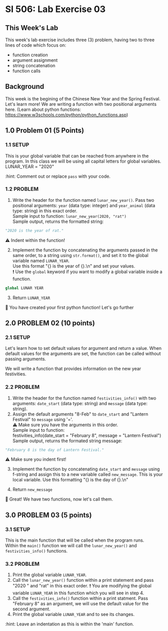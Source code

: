 # SI 506: Lab Exercise 03

## This Week's Lab

This week's lab exercise includes three (3) problem, having two to three lines of code which focus on:
* function creation
* argument assignment
* string concatenation
* function calls

## Background

This week is the begining of the Chinese New Year and the Spring Festival. Let's learn more! We are writing a function with two positional arguments here. (Learn about python functions: https://www.w3schools.com/python/python_functions.asp)

## 1.0 Problem 01 (5 Points)

### 1.1 SETUP

This is your global variable that can be reached from anywhere in the program. In this class we will be using all capital letters for global variables.
LUNAR_YEAR = "2020"

:hint: Comment out or replace `pass` with your code.

### 1.2 PROBLEM

1. Write the header for the function named `lunar_new_year()`. Pass two positional arguments:
`year` (data type: integer) and `year_animal` (data type: string) in this exact order.\
Sample input to function: `lunar_new_year(2020, "rat")`\
Sample output, returns  the formatted string:
  ```python
  "2020 is the year of rat."
  ```
:warning: Indent within the function!

2. Implement the function by concatenating the arguments passed in the same order, to a string
 using `str.format()`, and set it to the global variable named `LUNAR_YEAR`.\
 Use this format "{} is the year of {}.\n" and set your values.\
:exclamation: Use the `global` keyword if you want to modify a global variable inside a function.
```python
global LUNAR YEAR
```

3. Return `LUNAR_YEAR`

:tada: You have created your first python function! Let's go further

## 2.0 PROBLEM 02 (10 points)

### 2.1 SETUP

Let's learn how to set default values for argument and return a value. When default values for the arguments are set, the function can be called without passing arguments.

We will write a function that provides information on the new year festivities.

### 2.2 PROBLEM

1. Write the header for the function named `festivities_info()` with two arguments:
`date_start` (data type: string) and `message` (data type: string).
2. Assign the default arguments "8-Feb" to `date_start` and "Lantern Festival" to `message` using '='. \
:warning: Make sure you have the arguments in this order.\
Sample input to function:\
festivities_info(date_start = "February 8", message = "Lantern Festival")\
Sample output, returns the formated string message:
```python
"February 8 is the day of Lantern Festival."
```
:warning: Make sure you indent first!

3. Implement the function by concatenating `date_start` and `message` using f-string and assign this to a new variable called `new_message`. This is your local variable. Use this formatting "{} is the day of {}.\n"

4. Return `new_message`

:tada: Great! We have two functions, now let's call them.

## 3.0 PROBLEM 03 (5 points)

### 3.1 SETUP

This is the main function that will be called when the program runs.\
Within the `main()` function we will call the `lunar_new_year()` and `festivities_info()` functions.

### 3.2 PROBLEM

1. Print the global variable `LUNAR_YEAR`.
2. Call the `lunar_new_year()` function within a print statement and pass "2020 " and "rat" in this exact order.
:exclamation: You are modifying the global variable `LUNAR_YEAR` in this function which you will see in step 4.
3. Call the `festivities_info()` function within a print statment. Pass "February 8" as an argument, we will use the default value for the second argument.
4. Print the global variable `LUNAR_YEAR` and to see its changes.

:hint: Leave an indentation as this is within the 'main' function.
